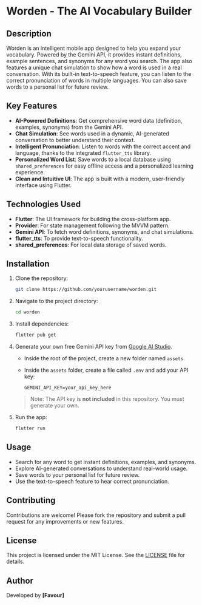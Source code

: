 # Worden - The AI Vocabulary Builder

## Description

Worden is an intelligent mobile app designed to help you expand your vocabulary. Powered by the Gemini API, it provides instant definitions, example sentences, and synonyms for any word you search. The app also features a unique chat simulation to show how a word is used in a real conversation. With its built-in text-to-speech feature, you can listen to the correct pronunciation of words in multiple languages. You can also save words to a personal list for future review.

## Key Features

* **AI-Powered Definitions**: Get comprehensive word data (definition, examples, synonyms) from the Gemini API.
* **Chat Simulation**: See words used in a dynamic, AI-generated conversation to better understand their context.
* **Intelligent Pronunciation**: Listen to words with the correct accent and language, thanks to the integrated `flutter_tts` library.
* **Personalized Word List**: Save words to a local database using `shared_preferences` for easy offline access and a personalized learning experience.
* **Clean and Intuitive UI**: The app is built with a modern, user-friendly interface using Flutter.

## Technologies Used

* **Flutter**: The UI framework for building the cross-platform app.
* **Provider**: For state management following the MVVM pattern.
* **Gemini API**: To fetch word definitions, synonyms, and chat simulations.
* **flutter\_tts**: To provide text-to-speech functionality.
* **shared\_preferences**: For local data storage of saved words.

## Installation

1. Clone the repository:

   ```bash
   git clone https://github.com/yourusername/worden.git
   ```

2. Navigate to the project directory:

   ```bash
   cd worden
   ```

3. Install dependencies:

   ```bash
   flutter pub get
   ```

4. Generate your own free Gemini API key from [Google AI Studio](https://aistudio.google.com/).

   * Inside the root of the project, create a new folder named `assets`.
   * Inside the `assets` folder, create a file called `.env` and add your API key:

     ```env
     GEMINI_API_KEY=your_api_key_here
     ```

   > Note: The API key is **not included** in this repository. You must generate your own.

5. Run the app:

   ```bash
   flutter run
   ```

## Usage

* Search for any word to get instant definitions, examples, and synonyms.
* Explore AI-generated conversations to understand real-world usage.
* Save words to your personal list for future review.
* Use the text-to-speech feature to hear correct pronunciation.

## Contributing

Contributions are welcome! Please fork the repository and submit a pull request for any improvements or new features.

## License

This project is licensed under the MIT License. See the [LICENSE](LICENSE) file for details.

## Author

Developed by **\[Favour]**
